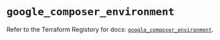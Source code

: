 # `google_composer_environment`

Refer to the Terraform Registory for docs: [`google_composer_environment`](https://registry.terraform.io/providers/hashicorp/google/4.65.2/docs/resources/composer_environment).
